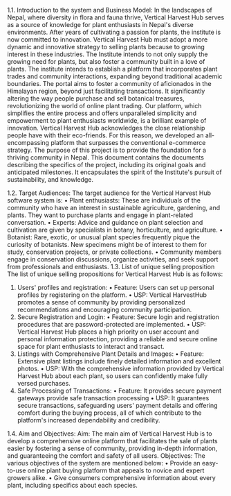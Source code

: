 1.1. Introduction to the system and Business Model:
In the landscapes of Nepal, where diversity in flora and fauna thrive, Vertical Harvest Hub
serves as a source of knowledge for plant enthusiasts in Nepal's diverse environments. After
years of cultivating a passion for plants, the institute is now committed to innovation. Vertical
Harvest Hub must adopt a more dynamic and innovative strategy to selling plants because to
growing interest in these industries.
The Institute intends to not only supply the growing need for plants, but also foster a community
built in a love of plants. The institute intends to establish a platform that incorporates plant trades
and community interactions, expanding beyond traditional academic boundaries. The portal aims
to foster a community of aficionados in the Himalayan region, beyond just facilitating
transactions.
It significantly altering the way people purchase and sell botanical treasures, revolutionizing the
world of online plant trading. Our platform, which simplifies the entire process and offers
unparalleled simplicity and empowerment to plant enthusiasts worldwide, is a brilliant example
of innovation. Vertical Harvest Hub acknowledges the close relationship people have with their
eco-friends. For this reason, we developed an all-encompassing platform that surpasses the
conventional e-commerce strategy.
The purpose of this project is to provide the foundation for a thriving community in Nepal. This
document contains the documents describing the specifics of the project, including its original
goals and anticipated milestones. It encapsulates the spirit of the Institute's pursuit of
sustainability, and knowledge.




1.2. Target Audiences:
The target audience for the Vertical Harvest Hub software system is:
• Plant enthusiasts: These are individuals of the community who have an interest in
sustainable agriculture, gardening, and plants. They want to purchase plants and engage
in plant-related conversation.
• Experts: Advice and guidance on plant selection and cultivation are given by specialists
in botany, horticulture, and agriculture.
• Botanist: Rare, exotic, or unusual plant species frequently pique the curiosity of botanists.
New specimens might be of interest to them for study, conservation projects, or private
collections.
• Community members engage in conservation discussions, organize activities, and seek
support from professionals and enthusiasts.
1.3. List of unique selling proposition
The list of unique selling propositions for Vertical Harvest Hub is as follows:
1. Users' profiles and registration:
• Feature: Users can set up personal profiles by registering on the platform.
• USP: Vertical HarvestHub promotes a sense of community by providing personalized
recommendations and encouraging community participation.
2. Secure Registration and Login:
• Feature: Secure login and registration procedures that are password-protected are
implemented.
• USP: Vertical Harvest Hub places a high priority on user account and personal
information protection, providing a reliable and secure online space for plant enthusiasts
to interact and transact.
3. Listings with Comprehensive Plant Details and Images:
• Feature: Extensive plant listings include finely detailed information and excellent photos.
• USP: With the comprehensive information provided by Vertical Harvest Hub about each
plant, so users can confidently make fully versed purchases.
4. Safe Processing of Transactions:
• Feature: It provides secure payment gateways provide safe transaction processing
• USP: It guarantees secure transactions, safeguarding users' payment details and offering
comfort during the buying process, all of which contribute to the platform's increased
dependability and credibility.



1.4. Aim and Objectives:
Aim: The main aim of Vertical Harvest Hub is to develop a comprehensive online platform that
facilitates the sale of plants easier by fostering a sense of community, providing in-depth
information, and guaranteeing the comfort and safety of all users.
Objectives:
The various objectives of the system are mentioned below:
• Provide an easy-to-use online plant buying platform that appeals to novice and expert
growers alike.
• Give consumers comprehensive information about every plant, including specifics about
each species.
